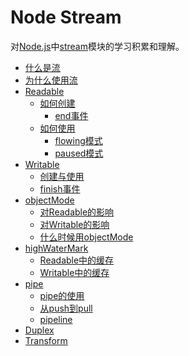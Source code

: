 # Node Stream
对[Node.js]中[stream]模块的学习积累和理解。

- [什么是流](docs/what-is-stream.md)
- [为什么使用流](docs/when-to-use-stream.md)
- [Readable](docs/readable.md)
  - [如何创建](docs/readable.md#如何创建)
    - [end事件](docs/readable.md#end事件)
  - [如何使用](docs/readable.md#如何使用)
    - [flowing模式](docs/readable.md#flowing模式)
    - [paused模式](docs/readable.md#paused模式)
- [Writable](docs/writable.md)
  - [创建与使用](docs/writable.md#创建与使用)
  - [finish事件](docs/writable.md#finish事件)
- [objectMode](docs/objectMode.md)
  - [对Readable的影响](docs/objectMode.md#对readable的影响)
  - [对Writable的影响](docs/objectMode.md#对writable的影响)
  - [什么时候用objectMode](docs/objectMode.md#什么时候用objectmode)
- [highWaterMark](docs/highWaterMark.md)
  - [Readable中的缓存](docs/highWaterMark.md#readable中的缓存)
  - [Writable中的缓存](docs/highWaterMark.md#writable中的缓存)
- [pipe](docs/pipe.md)
  - [pipe的使用](docs/pipe.md#pipe的使用)
  - [从push到pull](docs/pipe.md#从push到pull)
  - [pipeline](docs/pipe.md#pipeline)
- [Duplex](docs/duplex.md)
- [Transform](docs/transform.md)

[Node.js]: https://nodejs.org/
[stream]: https://nodejs.org/api/stream.html

